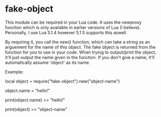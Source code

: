 # fake-object

This module can be required in your Lua code.
It uses the newproxy function which is only available in earlier versions of Lua (I believe).
Personally, I use Lua 5.1.4 however 5.1.5 supports this aswell.

By requiring it, you call the new() function, which can take a string as an arguement for the name of this object.
The fake object is returned from the function for you to use in your code.
When trying to output/print the object, it'll just output the name given in the function.
If you don't give a name, it'll automatically assume 'object' as its name.

Example:

local object = require("fake-object"):new("object-name")

object.name = "hello!"

print(object.name) >> "hello!"

print(object) >> "object-name"